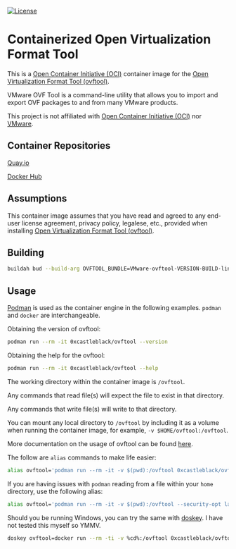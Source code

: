 <!--
#
# Copyright 2020 Shawn Black, Castle Black
#
# Licensed under the Apache License, Version 2.0 (the "License");
# you may not use this file except in compliance with the License.
# You may obtain a copy of the License at
#
#     http://www.apache.org/licenses/LICENSE-2.0
#
# Unless required by applicable law or agreed to in writing, software
# distributed under the License is distributed on an "AS IS" BASIS,
# WITHOUT WARRANTIES OR CONDITIONS OF ANY KIND, either express or implied.
# See the License for the specific language governing permissions and
# limitations under the License.
#
-->

[![License](https://img.shields.io/badge/license-Apache--2.0-blue.svg)](http://www.apache.org/licenses/LICENSE-2.0)

# Containerized Open Virtualization Format Tool

This is a [Open Container Initiative (OCI)](https://www.opencontainers.org/) container image for the [Open Virtualization Format Tool (ovftool)](https://code.vmware.com/tool/ovf).

VMware OVF Tool is a command-line utility that allows you to import and export OVF packages to and from many VMware products.

This project is not affiliated with [Open Container Initiative (OCI)](https://www.opencontainers.org/) nor [VMware](https://www.vmware.com/).

## Container Repositories

[Quay.io](https://quay.io/repository/0xcastleblack/ovftool)

[Docker Hub](https://hub.docker.com/repository/docker/0xcastleblack/ovftool)

## Assumptions

This container image assumes that you have read and agreed to any end-user license agreement, privacy policy, legalese, etc., provided when installing [Open Virtualization Format Tool (ovftool)](https://code.vmware.com/tool/ovf).

## Building

```bash
buildah bud --build-arg OVFTOOL_BUNDLE=VMware-ovftool-VERSION-BUILD-lin.x86_64.bundle --build-arg BUILD_DATE=`date --utc +%FT%TZ` --tag 0xcastleblack/ovftool
```

## Usage

[Podman](https://podman.io/) is used as the container engine in the following examples. `podman` and `docker` are interchangeable.

Obtaining the version of ovftool:

```bash
podman run --rm -it 0xcastleblack/ovftool --version
```

Obtaining the help for the ovftool:

```bash
podman run --rm -it 0xcastleblack/ovftool --help
```

The working directory within the container image is `/ovftool`.

Any commands that read file(s) will expect the file to exist in that directory.

Any commands that write file(s) will write to that directory.

You can mount any local directory to `/ovftool` by including it as a volume when running the container image, for example, `-v $HOME/ovftool:/ovftool`.

More documentation on the usage of ovftool can be found [here](https://code.vmware.com/tool/ovf).

The follow are `alias` commands to make life easier:

```bash
alias ovftool='podman run --rm -it -v $(pwd):/ovftool 0xcastleblack/ovftool'
```

If you are having issues with `podman` reading from a file within your `home` directory, use the following alias:

```bash
alias ovftool='podman run --rm -it -v $(pwd):/ovftool --security-opt label=disable 0xcastleblack/ovftool'
```

Should you be running Windows, you can try the same with [doskey](https://docs.microsoft.com/en-us/windows-server/administration/windows-commands/doskey). I have not tested this myself so YMMV.

```bash
doskey ovftool=docker run --rm -ti -v %cd%:/ovftool 0xcastleblack/ovftool $*
```
